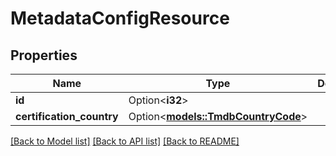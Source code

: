 # MetadataConfigResource

## Properties

Name | Type | Description | Notes
------------ | ------------- | ------------- | -------------
**id** | Option<**i32**> |  | [optional]
**certification_country** | Option<[**models::TmdbCountryCode**](TMDbCountryCode.md)> |  | [optional]

[[Back to Model list]](../README.md#documentation-for-models) [[Back to API list]](../README.md#documentation-for-api-endpoints) [[Back to README]](../README.md)


